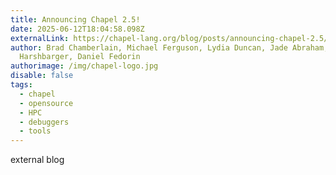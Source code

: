 ```yaml
---
title: Announcing Chapel 2.5!
date: 2025-06-12T18:04:58.098Z
externalLink: https://chapel-lang.org/blog/posts/announcing-chapel-2.5/
author: Brad Chamberlain, Michael Ferguson, Lydia Duncan, Jade Abraham, Ben
  Harshbarger, Daniel Fedorin
authorimage: /img/chapel-logo.jpg
disable: false
tags:
  - chapel
  - opensource
  - HPC
  - debuggers
  - tools
---
```

external blog
